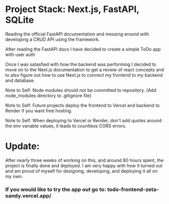 # Project Stack: Next.js, FastAPI, SQLite

Reading the official FastAPI documentation and messing around with developing a CRUD API using the framework.

After reading the FastAPI docs I have decided to create a simple ToDo app with user auth

Once I was satasfied with how the backend was performing I decided to move on to the Next.js documentation to get a review of react concepts and to also figure out how to use Next.js to connect my frontend to my backend and database.

Note to Self: Node modules should not be committed to repository. (Add node_modules directory to .gitignore file)

Note to Self: Future projects deploy the frontend to Vercel and backend to Render if you want free hosting.

Note to Self: When deploying to Vercel or Render, don't add quotes around the env variable values, it leads to countless CORS errors.

# Update:
After nearly three weeks of working on this, and around 80 hours spent, the project is finally done and deployed. I am very happy with how it turned out and am proud of myself for designing, developing, and deploying it all on my own.

### If you would like to try the app out go to: **todo-frontend-zeta-sandy.vercel.app/**

